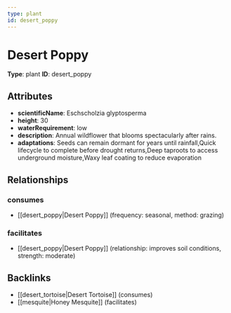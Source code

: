 ```yaml
---
type: plant
id: desert_poppy
---
```


# Desert Poppy

**Type**: plant
**ID**: desert_poppy

## Attributes

- **scientificName**: Eschscholzia glyptosperma
- **height**: 30
- **waterRequirement**: low
- **description**: Annual wildflower that blooms spectacularly after rains.
- **adaptations**: Seeds can remain dormant for years until rainfall,Quick lifecycle to complete before drought returns,Deep taproots to access underground moisture,Waxy leaf coating to reduce evaporation

## Relationships

### consumes

- [[desert_poppy|Desert Poppy]] (frequency: seasonal, method: grazing)

### facilitates

- [[desert_poppy|Desert Poppy]] (relationship: improves soil conditions, strength: moderate)

## Backlinks

- [[desert_tortoise|Desert Tortoise]] (consumes)
- [[mesquite|Honey Mesquite]] (facilitates)

